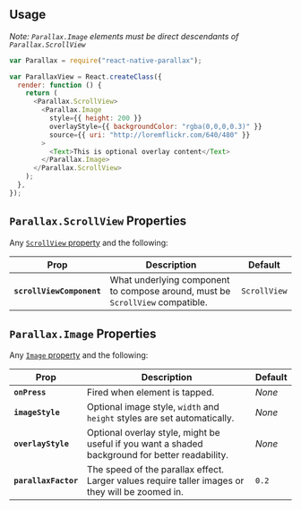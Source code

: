 ## Usage

_Note: `Parallax.Image` elements must be direct descendants of `Parallax.ScrollView`_

```js
var Parallax = require("react-native-parallax");

var ParallaxView = React.createClass({
  render: function () {
    return (
      <Parallax.ScrollView>
        <Parallax.Image
          style={{ height: 200 }}
          overlayStyle={{ backgroundColor: "rgba(0,0,0,0.3)" }}
          source={{ uri: "http://loremflickr.com/640/480" }}
        >
          <Text>This is optional overlay content</Text>
        </Parallax.Image>
      </Parallax.ScrollView>
    );
  },
});
```

## `Parallax.ScrollView` Properties

Any [`ScrollView` property](http://facebook.github.io/react-native/docs/scrollview.html) and the following:

| Prop                      | Description                                                                   | Default      |
| ------------------------- | ----------------------------------------------------------------------------- | ------------ |
| **`scrollViewComponent`** | What underlying component to compose around, must be `ScrollView` compatible. | `ScrollView` |

## `Parallax.Image` Properties

Any [`Image` property](http://facebook.github.io/react-native/docs/image.html) and the following:

| Prop                 | Description                                                                                      | Default |
| -------------------- | ------------------------------------------------------------------------------------------------ | ------- |
| **`onPress`**        | Fired when element is tapped.                                                                    | _None_  |
| **`imageStyle`**     | Optional image style, `width` and `height` styles are set automatically.                         | _None_  |
| **`overlayStyle`**   | Optional overlay style, might be useful if you want a shaded background for better readability.  | _None_  |
| **`parallaxFactor`** | The speed of the parallax effect. Larger values require taller images or they will be zoomed in. | `0.2`   |
